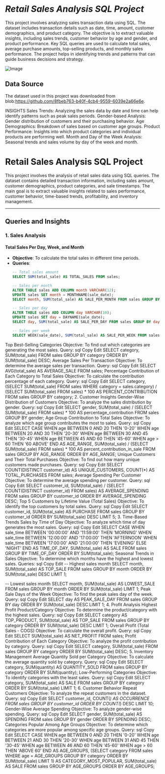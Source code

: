 # **_Retail Sales Analysis SQL Project_**

This project involves analyzing sales transaction data using SQL. 
The dataset includes transaction details such as date, time, amount, customer demographics, and product category. The objective is to extract valuable insights, including sales trends, customer behavior by age and gender, and product performance. Key SQL queries are used to calculate total sales, average purchase amounts, top-selling products, and monthly sales performance. The project helps in identifying trends and patterns that can guide business decisions and strategy.

![Image](https://github.com/user-attachments/assets/76a326cf-9bec-43d6-95b8-fdb3e608a0bf)

## Data Source
The dataset used in this project was downloaded from blob:https://github.com/8fbeb763-b40f-4cb4-9559-6039e2a66e6e.

INSIGHTS
Sales Trends: Analyzing the sales data by date and time can help identify patterns such as peak sales periods.
Gender-based Analysis: Gender distribution of customers and their purchasing behavior.
Age Demographics: Breakdown of sales based on customer age groups.
Product Performance: Insights into which product categories and individual products are performing well.
Month and Day of the Week Analysis: Seasonal trends and sales volume by day of the week and month.
# Retail Sales Analysis SQL Project

This project involves the analysis of retail sales data using SQL queries. The dataset contains detailed transaction information, including sales amount, customer demographics, product categories, and sale timestamps. The main goal is to extract valuable insights related to sales performance, customer behavior, time-based trends, profitability, and inventory management.

---

## Queries and Insights

### 1. **Sales Analysis**

#### Total Sales Per Day, Week, and Month
- **Objective**: To calculate the total sales in different time periods.
- **Queries**:
  ```sql
  -- Total sales amount
  SELECT SUM(total_sale) AS TOTAL_SALES FROM sales;

  -- Sales per month
  ALTER TABLE sales ADD COLUMN month VARCHAR(12);
  UPDATE sales SET month = MONTHNAME(sale_date);
  SELECT month, SUM(total_sale) AS SALE_PER_MONTH FROM sales GROUP BY month ORDER BY SUM(total_sale);

  -- Sales per day
  ALTER TABLE sales ADD COLUMN day VARCHAR(10);
  UPDATE sales SET day = DAYNAME(sale_date);
  SELECT day, SUM(total_sale) AS SALE_PER_DAY FROM sales GROUP BY day ORDER BY day;

  -- Sales per week
  SELECT WEEK(sale_date), SUM(total_sale) AS SALE_PER_WEEK FROM sales GROUP BY WEEK(sale_date) ORDER BY WEEK(sale_date);
  
Top Best-Selling Categories
Objective: To find out which categories are generating the most sales.
Query:
sql
Copy
Edit
SELECT category, SUM(total_sale) FROM sales GROUP BY category ORDER BY SUM(total_sale) DESC;
Average Sales Per Transaction
Objective: To determine the average sales per transaction.
Query:
sql
Copy
Edit
SELECT AVG(total_sale) AS AVERAGE_SALE FROM sales;
Percentage Contribution of Each Category to Total Sales
Objective: To calculate the contribution percentage of each category.
Query:
sql
Copy
Edit
SELECT category, (SELECT SUM(total_sale) FROM sales WHERE category = sales.category) / (SELECT SUM(total_sale) FROM sales) * 100 AS PERCENT_CONTRIBUTION FROM sales GROUP BY category;
2. Customer Insights
Gender-Wise Distribution of Customers
Objective: To analyze the sales distribution by gender.
Query:
sql
Copy
Edit
SELECT gender, SUM(total_sale) / (SELECT SUM(total_sale) FROM sales) * 100 AS percentage_contribution FROM sales GROUP BY gender;
Age Group Contribution to Total Sales
Objective: To analyze which age group contributes the most to sales.
Query:
sql
Copy
Edit
SELECT CASE
  WHEN age BETWEEN 0 AND 20 THEN '0-20'
  WHEN age BETWEEN 20 AND 30 THEN '20-30'
  WHEN age BETWEEN 30 AND 45 THEN '30-45'
  WHEN age BETWEEN 45 AND 60 THEN '45-60'
  WHEN age > 60 THEN '60 ABOVE'
END AS AGE_RANGE, SUM(total_sale) / (SELECT SUM(total_sale) FROM sales) * 100 AS percent_contribution_in_sale FROM sales GROUP BY AGE_RANGE ORDER BY AGE_RANGE;
Unique Customers and Their Total Purchases
Objective: To find out how many unique customers made purchases.
Query:
sql
Copy
Edit
SELECT COUNT(DISTINCT customer_id) AS UNIQUE_CUSTOMERS, COUNT(*) AS TOTAL_PURCHASES FROM sales;
Average Spending Per Customer
Objective: To determine the average spending per customer.
Query:
sql
Copy
Edit
SELECT customer_id, SUM(total_sale) / (SELECT COUNT(DISTINCT customer_id) FROM sales) AS AVERAGE_SPENDING FROM sales GROUP BY customer_id ORDER BY AVERAGE_SPENDING DESC;
Top 5 Customers by Lifetime Value (Total Sales)
Objective: To identify the top customers by total sales.
Query:
sql
Copy
Edit
SELECT customer_id, SUM(total_sale) AS PURCHASE FROM sales GROUP BY customer_id ORDER BY SUM(total_sale) DESC LIMIT 5;
3. Time-Based Trends
Sales by Time of Day
Objective: To analyze which time of day generates the most sales.
Query:
sql
Copy
Edit
SELECT CASE
  WHEN sale_time BETWEEN '00:00:00' AND '11:59:00' THEN 'MORNING'
  WHEN sale_time BETWEEN '12:00:00' AND '17:00:00' THEN 'AFTERNOON'
  WHEN sale_time BETWEEN '17:00:00' AND '21:00:00' THEN 'EVENING'
  ELSE 'NIGHT'
END AS TIME_OF_DAY, SUM(total_sale) AS SALE FROM sales GROUP BY TIME_OF_DAY ORDER BY SUM(total_sale);
Seasonal Trends in Sales
Objective: To determine which months have the highest and lowest sales.
Queries:
sql
Copy
Edit
-- Highest sales month
SELECT month, SUM(total_sale) AS TOP_SALE FROM sales GROUP BY month ORDER BY SUM(total_sale) DESC LIMIT 1;

-- Lowest sales month
SELECT month, SUM(total_sale) AS LOWEST_SALE FROM sales GROUP BY month ORDER BY SUM(total_sale) LIMIT 1;
Peak Sale Days of the Week
Objective: To find the peak sales day of the week.
Query:
sql
Copy
Edit
SELECT day AS PEAK_SALE_DAY FROM sales GROUP BY day ORDER BY SUM(total_sale) DESC LIMIT 1;
4. Profit Analysis
Highest Profit Product/Category
Objective: To determine the product/category with the highest sales.
Query:
sql
Copy
Edit
SELECT category AS TOP_PRODUCT, SUM(total_sale) AS TOP_SALE FROM sales GROUP BY category ORDER BY SUM(total_sale) DESC LIMIT 1;
Overall Profit (Total Sales - COGS)
Objective: To calculate the overall profit.
Query:
sql
Copy
Edit
SELECT SUM(total_sale) AS NET_PROFIT FROM sales;
Profit Contribution of Each Category
Objective: To analyze the profit contribution by category.
Query:
sql
Copy
Edit
SELECT category, SUM(total_sale) FROM sales GROUP BY category ORDER BY SUM(total_sale) DESC;
5. Inventory Management
Average Quantity Sold per Category
Objective: To calculate the average quantity sold by category.
Query:
sql
Copy
Edit
SELECT category, SUM(quantity) AS QUANTITY_SOLD FROM sales GROUP BY category ORDER BY SUM(quantity);
Low-Performing Categories
Objective: To identify categories with the least sales.
Query:
sql
Copy
Edit
SELECT category, SUM(total_sale) AS SALE FROM sales GROUP BY category ORDER BY SUM(total_sale) LIMIT 1;
6. Customer Behavior
Repeat Customers
Objective: To analyze the repeat customers in the dataset.
Query:
sql
Copy
Edit
SELECT customer_id, COUNT(*) AS OCCURRENCE FROM sales GROUP BY customer_id ORDER BY COUNT(*) DESC LIMIT 10;
Gender-Wise Average Spending
Objective: To analyze gender-wise spending.
Query:
sql
Copy
Edit
SELECT gender, SUM(total_sale) AS SPENDING FROM sales GROUP BY gender ORDER BY SPENDING DESC;
Categories Popular Among Age Groups
Objective: To determine which categories are more popular among specific age groups.
Query:
sql
Copy
Edit
SELECT CASE
  WHEN age BETWEEN 0 AND 20 THEN '0-20'
  WHEN age BETWEEN 21 AND 30 THEN '20-30'
  WHEN age BETWEEN 31 AND 45 THEN '30-45'
  WHEN age BETWEEN 46 AND 60 THEN '45-60'
  WHEN age > 60 THEN 'ABOVE 60'
END AS AGE_GROUPS, (SELECT category FROM sales WHERE age = AGE_GROUPS GROUP BY category ORDER BY SUM(total_sale) LIMIT 1) AS CATEGORY_MOST_POPULAR, SUM(total_sale) AS SALE FROM sales GROUP BY AGE_GROUPS ORDER BY AGE_GROUPS;

